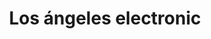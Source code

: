 ---
title: "Los ángeles electronic"
url: /puerto-la-cruz/los-angeles-electronic/
shop: Elektronik
---